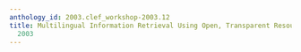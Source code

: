 ```yaml
---
anthology_id: 2003.clef_workshop-2003.12
title: Multilingual Information Retrieval Using Open, Transparent Resources in CLEF
  2003
---
```

